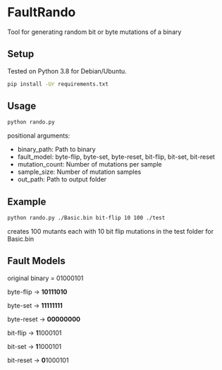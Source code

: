 # FaultRando
Tool for generating random bit or byte mutations of a binary

## Setup

Tested on Python 3.8 for Debian/Ubuntu.

```bash
pip install -Ur requirements.txt
```

## Usage

```bash
python rando.py 
```
positional arguments:
- binary_path:      Path to binary
- fault_model:      byte-flip, byte-set, byte-reset, bit-flip, bit-set, bit-reset
- mutation_count:   Number of mutations per sample
- sample_size:      Number of mutation samples
- out_path:         Path to output folder
  
## Example

```bash
python rando.py ./Basic.bin bit-flip 10 100 ./test
```
creates 100 mutants each with 10 bit flip mutations in the test folder for Basic.bin

## Fault Models

original binary = 01000101

byte-flip -> **10111010**

byte-set -> **11111111**

byte-reset -> **00000000**

bit-flip -> **1**1000101

bit-set -> **1**1000101

bit-reset -> **0**1000101
